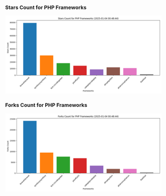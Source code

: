 ### Stars Count for PHP Frameworks

![Stars Chart](./archive/charts/20250104004844_stars_count.png)

### Forks Count for PHP Frameworks

![Forks Chart](./archive/charts/20250104004844_forks_count.png)

